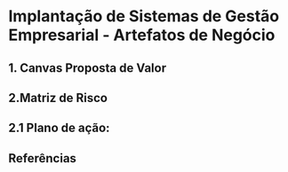 # Implantação de Sistemas de Gestão Empresarial - Artefatos de Negócio 

## 1. Canvas Proposta de Valor

## 2.Matriz de Risco

## 2.1 Plano de ação:

## Referências
